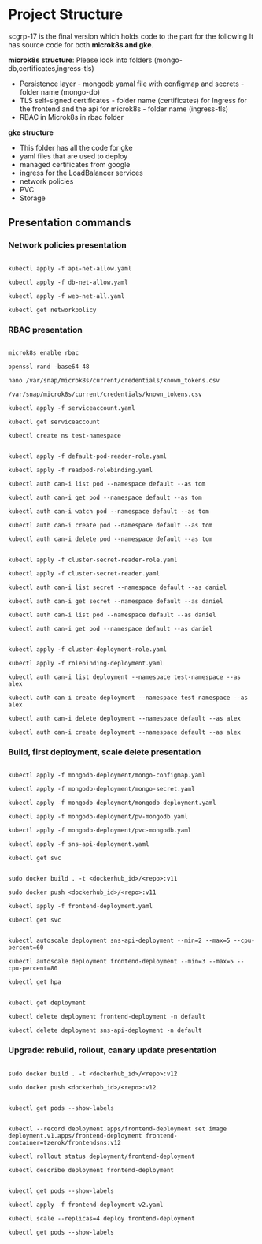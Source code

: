 # Project Structure
scgrp-17 is the final version which holds code to the part for the following
It has source code for both **microk8s and gke**.

**microk8s structure**: Please look into folders (mongo-db,certificates,ingress-tls)
* Persistence layer - mongodb yamal file with configmap and secrets - folder name (mongo-db)
* TLS self-signed certificates - folder name (certificates) for Ingress for the frontend and the api for microk8s - folder name (ingress-tls)
* RBAC in Microk8s in rbac folder


**gke structure**
* This folder has all the code for gke 
* yaml files that are used to deploy
* managed certificates from google
* ingress for the LoadBalancer services
* network policies
* PVC
* Storage


## Presentation commands

### Network policies presentation

``` 

kubectl apply -f api-net-allow.yaml

kubectl apply -f db-net-allow.yaml

kubectl apply -f web-net-all.yaml

kubectl get networkpolicy

```



### RBAC presentation


```

microk8s enable rbac

openssl rand -base64 48

nano /var/snap/microk8s/current/credentials/known_tokens.csv

/var/snap/microk8s/current/credentials/known_tokens.csv

kubectl apply -f serviceaccount.yaml

kubectl get serviceaccount

kubectl create ns test-namespace

```


```

kubectl apply -f default-pod-reader-role.yaml 

kubectl apply -f readpod-rolebinding.yaml

kubectl auth can-i list pod --namespace default --as tom

kubectl auth can-i get pod --namespace default --as tom

kubectl auth can-i watch pod --namespace default --as tom

kubectl auth can-i create pod --namespace default --as tom

kubectl auth can-i delete pod --namespace default --as tom

```


```

kubectl apply -f cluster-secret-reader-role.yaml 

kubectl apply -f cluster-secret-reader.yaml 

kubectl auth can-i list secret --namespace default --as daniel

kubectl auth can-i get secret --namespace default --as daniel

kubectl auth can-i list pod --namespace default --as daniel

kubectl auth can-i get pod --namespace default --as daniel

```



```

kubectl apply -f cluster-deployment-role.yaml 

kubectl apply -f rolebinding-deployment.yaml 

kubectl auth can-i list deployment --namespace test-namespace --as alex

kubectl auth can-i create deployment --namespace test-namespace --as alex

kubectl auth can-i delete deployment --namespace default --as alex

kubectl auth can-i create deployment --namespace default --as alex

```



### Build, first deployment, scale delete presentation


```

kubectl apply -f mongodb-deployment/mongo-configmap.yaml

kubectl apply -f mongodb-deployment/mongo-secret.yaml

kubectl apply -f mongodb-deployment/mongodb-deployment.yaml

kubectl apply -f mongodb-deployment/pv-mongodb.yaml

kubectl apply -f mongodb-deployment/pvc-mongodb.yaml 

kubectl apply -f sns-api-deployment.yaml

kubectl get svc

```


```

sudo docker build . -t <dockerhub_id>/<repo>:v11

sudo docker push <dockerhub_id>/<repo>:v11

kubectl apply -f frontend-deployment.yaml

kubectl get svc

```


```

kubectl autoscale deployment sns-api-deployment --min=2 --max=5 --cpu-percent=60

kubectl autoscale deployment frontend-deployment --min=3 --max=5 --cpu-percent=80

kubectl get hpa

```


```

kubectl get deployment

kubectl delete deployment frontend-deployment -n default

kubectl delete deployment sns-api-deployment -n default

```



### Upgrade: rebuild, rollout, canary update presentation

```

sudo docker build . -t <dockerhub_id>/<repo>:v12

sudo docker push <dockerhub_id>/<repo>:v12

```

```

kubectl get pods --show-labels


kubectl --record deployment.apps/frontend-deployment set image deployment.v1.apps/frontend-deployment frontend-container=tzerok/frontendsns:v12

kubectl rollout status deployment/frontend-deployment

kubectl describe deployment frontend-deployment

```


```

kubectl get pods --show-labels

kubectl apply -f frontend-deployment-v2.yaml

kubectl scale --replicas=4 deploy frontend-deployment

kubectl get pods --show-labels

```